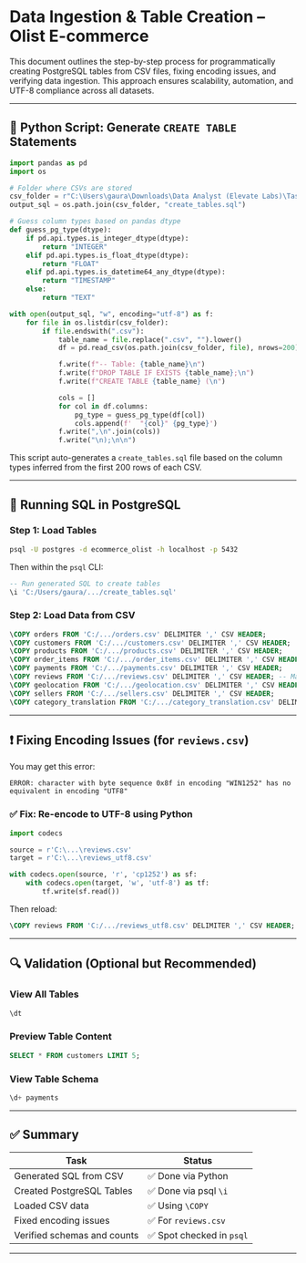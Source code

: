 # Data Ingestion & Table Creation – Olist E-commerce

This document outlines the step-by-step process for programmatically creating PostgreSQL tables from CSV files, fixing encoding issues, and verifying data ingestion. This approach ensures scalability, automation, and UTF-8 compliance across all datasets.

---

## 🐍 Python Script: Generate `CREATE TABLE` Statements

```python
import pandas as pd
import os

# Folder where CSVs are stored
csv_folder = r"C:\Users\gaura\Downloads\Data Analyst (Elevate Labs)\Task 3\Brazilian E-commerce Public Dataset By Olist"
output_sql = os.path.join(csv_folder, "create_tables.sql")

# Guess column types based on pandas dtype
def guess_pg_type(dtype):
    if pd.api.types.is_integer_dtype(dtype):
        return "INTEGER"
    elif pd.api.types.is_float_dtype(dtype):
        return "FLOAT"
    elif pd.api.types.is_datetime64_any_dtype(dtype):
        return "TIMESTAMP"
    else:
        return "TEXT"

with open(output_sql, "w", encoding="utf-8") as f:
    for file in os.listdir(csv_folder):
        if file.endswith(".csv"):
            table_name = file.replace(".csv", "").lower()
            df = pd.read_csv(os.path.join(csv_folder, file), nrows=200)

            f.write(f"-- Table: {table_name}\n")
            f.write(f"DROP TABLE IF EXISTS {table_name};\n")
            f.write(f"CREATE TABLE {table_name} (\n")

            cols = []
            for col in df.columns:
                pg_type = guess_pg_type(df[col])
                cols.append(f'  "{col}" {pg_type}')
            f.write(",\n".join(cols))
            f.write("\n);\n\n")
```

This script auto-generates a `create_tables.sql` file based on the column types inferred from the first 200 rows of each CSV.

---

## 💾 Running SQL in PostgreSQL

### Step 1: Load Tables

```bash
psql -U postgres -d ecommerce_olist -h localhost -p 5432
```

Then within the `psql` CLI:

```sql
-- Run generated SQL to create tables
\i 'C:/Users/gaura/.../create_tables.sql'
```

### Step 2: Load Data from CSV

```sql
\COPY orders FROM 'C:/.../orders.csv' DELIMITER ',' CSV HEADER;
\COPY customers FROM 'C:/.../customers.csv' DELIMITER ',' CSV HEADER;
\COPY products FROM 'C:/.../products.csv' DELIMITER ',' CSV HEADER;
\COPY order_items FROM 'C:/.../order_items.csv' DELIMITER ',' CSV HEADER;
\COPY payments FROM 'C:/.../payments.csv' DELIMITER ',' CSV HEADER;
\COPY reviews FROM 'C:/.../reviews.csv' DELIMITER ',' CSV HEADER; -- May throw UTF-8 error
\COPY geolocation FROM 'C:/.../geolocation.csv' DELIMITER ',' CSV HEADER;
\COPY sellers FROM 'C:/.../sellers.csv' DELIMITER ',' CSV HEADER;
\COPY category_translation FROM 'C:/.../category_translation.csv' DELIMITER ',' CSV HEADER;
```

---

## ❗ Fixing Encoding Issues (for `reviews.csv`)

You may get this error:
```
ERROR: character with byte sequence 0x8f in encoding "WIN1252" has no equivalent in encoding "UTF8"
```

### ✅ Fix: Re-encode to UTF-8 using Python
```python
import codecs

source = r'C:\...\reviews.csv'
target = r'C:\...\reviews_utf8.csv'

with codecs.open(source, 'r', 'cp1252') as sf:
    with codecs.open(target, 'w', 'utf-8') as tf:
        tf.write(sf.read())
```

Then reload:
```sql
\COPY reviews FROM 'C:/.../reviews_utf8.csv' DELIMITER ',' CSV HEADER;
```

---

## 🔍 Validation (Optional but Recommended)

### View All Tables
```sql
\dt
```

### Preview Table Content
```sql
SELECT * FROM customers LIMIT 5;
```

### View Table Schema
```sql
\d+ payments
```

---

## ✅ Summary

| Task                         | Status        |
|------------------------------|---------------|
| Generated SQL from CSV       | ✅ Done via Python |
| Created PostgreSQL Tables    | ✅ Done via psql `\i` |
| Loaded CSV data              | ✅ Using `\COPY` |
| Fixed encoding issues        | ✅ For `reviews.csv` |
| Verified schemas and counts  | ✅ Spot checked in `psql` |

---
